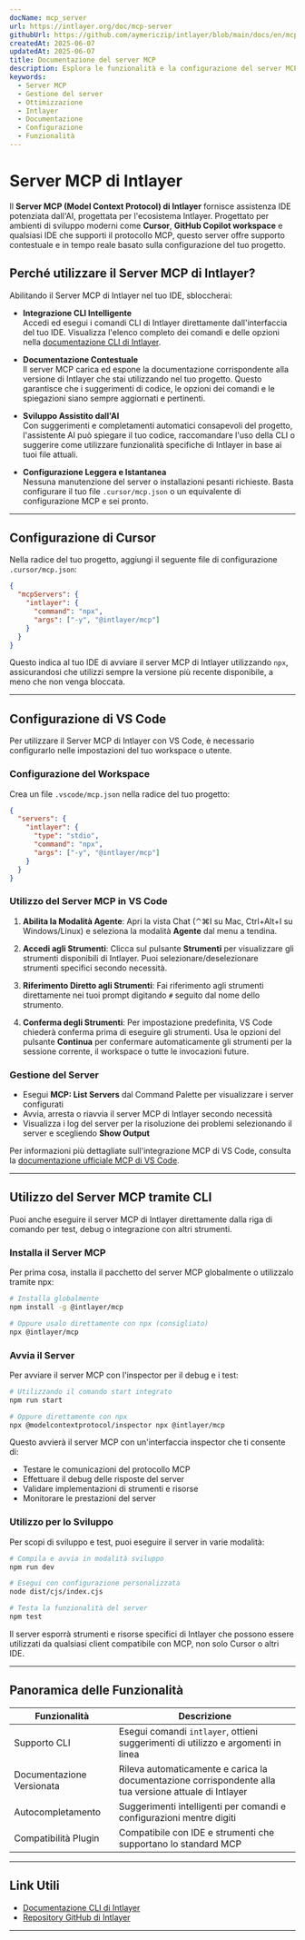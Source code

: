 ```yaml
---
docName: mcp_server
url: https://intlayer.org/doc/mcp-server
githubUrl: https://github.com/aymericzip/intlayer/blob/main/docs/en/mcp_server.md
createdAt: 2025-06-07
updatedAt: 2025-06-07
title: Documentazione del server MCP
description: Esplora le funzionalità e la configurazione del server MCP per ottimizzare la gestione e le operazioni del tuo server.
keywords:
  - Server MCP
  - Gestione del server
  - Ottimizzazione
  - Intlayer
  - Documentazione
  - Configurazione
  - Funzionalità
---
```


# Server MCP di Intlayer

Il **Server MCP (Model Context Protocol) di Intlayer** fornisce assistenza IDE potenziata dall'AI, progettata per l'ecosistema Intlayer. Progettato per ambienti di sviluppo moderni come **Cursor**, **GitHub Copilot workspace** e qualsiasi IDE che supporti il protocollo MCP, questo server offre supporto contestuale e in tempo reale basato sulla configurazione del tuo progetto.

## Perché utilizzare il Server MCP di Intlayer?

Abilitando il Server MCP di Intlayer nel tuo IDE, sbloccherai:

- **Integrazione CLI Intelligente**  
  Accedi ed esegui i comandi CLI di Intlayer direttamente dall'interfaccia del tuo IDE. Visualizza l'elenco completo dei comandi e delle opzioni nella [documentazione CLI di Intlayer](https://github.com/aymericzip/intlayer/blob/main/docs/it/intlayer_cli.md).

- **Documentazione Contestuale**  
  Il server MCP carica ed espone la documentazione corrispondente alla versione di Intlayer che stai utilizzando nel tuo progetto. Questo garantisce che i suggerimenti di codice, le opzioni dei comandi e le spiegazioni siano sempre aggiornati e pertinenti.

- **Sviluppo Assistito dall'AI**  
  Con suggerimenti e completamenti automatici consapevoli del progetto, l'assistente AI può spiegare il tuo codice, raccomandare l'uso della CLI o suggerire come utilizzare funzionalità specifiche di Intlayer in base ai tuoi file attuali.

- **Configurazione Leggera e Istantanea**  
  Nessuna manutenzione del server o installazioni pesanti richieste. Basta configurare il tuo file `.cursor/mcp.json` o un equivalente di configurazione MCP e sei pronto.

---

## Configurazione di Cursor

Nella radice del tuo progetto, aggiungi il seguente file di configurazione `.cursor/mcp.json`:

```json
{
  "mcpServers": {
    "intlayer": {
      "command": "npx",
      "args": ["-y", "@intlayer/mcp"]
    }
  }
}
```

Questo indica al tuo IDE di avviare il server MCP di Intlayer utilizzando `npx`, assicurandosi che utilizzi sempre la versione più recente disponibile, a meno che non venga bloccata.

---

## Configurazione di VS Code

Per utilizzare il Server MCP di Intlayer con VS Code, è necessario configurarlo nelle impostazioni del tuo workspace o utente.

### Configurazione del Workspace

Crea un file `.vscode/mcp.json` nella radice del tuo progetto:

```json
{
  "servers": {
    "intlayer": {
      "type": "stdio",
      "command": "npx",
      "args": ["-y", "@intlayer/mcp"]
    }
  }
}
```

### Utilizzo del Server MCP in VS Code

1. **Abilita la Modalità Agente**: Apri la vista Chat (⌃⌘I su Mac, Ctrl+Alt+I su Windows/Linux) e seleziona la modalità **Agente** dal menu a tendina.

2. **Accedi agli Strumenti**: Clicca sul pulsante **Strumenti** per visualizzare gli strumenti disponibili di Intlayer. Puoi selezionare/deselezionare strumenti specifici secondo necessità.

3. **Riferimento Diretto agli Strumenti**: Fai riferimento agli strumenti direttamente nei tuoi prompt digitando `#` seguito dal nome dello strumento.

4. **Conferma degli Strumenti**: Per impostazione predefinita, VS Code chiederà conferma prima di eseguire gli strumenti. Usa le opzioni del pulsante **Continua** per confermare automaticamente gli strumenti per la sessione corrente, il workspace o tutte le invocazioni future.

### Gestione del Server

- Esegui **MCP: List Servers** dal Command Palette per visualizzare i server configurati
- Avvia, arresta o riavvia il server MCP di Intlayer secondo necessità
- Visualizza i log del server per la risoluzione dei problemi selezionando il server e scegliendo **Show Output**

Per informazioni più dettagliate sull'integrazione MCP di VS Code, consulta la [documentazione ufficiale MCP di VS Code](https://code.visualstudio.com/docs/copilot/chat/mcp-servers).

---

## Utilizzo del Server MCP tramite CLI

Puoi anche eseguire il server MCP di Intlayer direttamente dalla riga di comando per test, debug o integrazione con altri strumenti.

### Installa il Server MCP

Per prima cosa, installa il pacchetto del server MCP globalmente o utilizzalo tramite npx:

```bash
# Installa globalmente
npm install -g @intlayer/mcp

# Oppure usalo direttamente con npx (consigliato)
npx @intlayer/mcp
```

### Avvia il Server

Per avviare il server MCP con l'inspector per il debug e i test:

```bash
# Utilizzando il comando start integrato
npm run start

# Oppure direttamente con npx
npx @modelcontextprotocol/inspector npx @intlayer/mcp
```

Questo avvierà il server MCP con un'interfaccia inspector che ti consente di:

- Testare le comunicazioni del protocollo MCP
- Effettuare il debug delle risposte del server
- Validare implementazioni di strumenti e risorse
- Monitorare le prestazioni del server

### Utilizzo per lo Sviluppo

Per scopi di sviluppo e test, puoi eseguire il server in varie modalità:

```bash
# Compila e avvia in modalità sviluppo
npm run dev

# Esegui con configurazione personalizzata
node dist/cjs/index.cjs

# Testa la funzionalità del server
npm test
```

Il server esporrà strumenti e risorse specifici di Intlayer che possono essere utilizzati da qualsiasi client compatibile con MCP, non solo Cursor o altri IDE.

---

## Panoramica delle Funzionalità

| Funzionalità              | Descrizione                                                                                            |
| ------------------------- | ------------------------------------------------------------------------------------------------------ |
| Supporto CLI              | Esegui comandi `intlayer`, ottieni suggerimenti di utilizzo e argomenti in linea                       |
| Documentazione Versionata | Rileva automaticamente e carica la documentazione corrispondente alla tua versione attuale di Intlayer |
| Autocompletamento         | Suggerimenti intelligenti per comandi e configurazioni mentre digiti                                   |
| Compatibilità Plugin      | Compatibile con IDE e strumenti che supportano lo standard MCP                                         |

---

## Link Utili

- [Documentazione CLI di Intlayer](https://github.com/aymericzip/intlayer/blob/main/docs/it/intlayer_cli.md)
- [Repository GitHub di Intlayer](https://github.com/aymericzip/intlayer)

---
